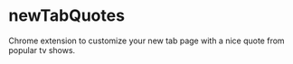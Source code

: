# newTabQuotes
Chrome extension to customize your new tab page with a nice quote from popular tv shows.

